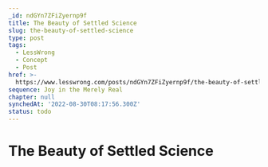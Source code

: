 ```yaml
---
_id: ndGYn7ZFiZyernp9f
title: The Beauty of Settled Science
slug: the-beauty-of-settled-science
type: post
tags:
  - LessWrong
  - Concept
  - Post
href: >-
  https://www.lesswrong.com/posts/ndGYn7ZFiZyernp9f/the-beauty-of-settled-science
sequence: Joy in the Merely Real
chapter: null
synchedAt: '2022-08-30T08:17:56.300Z'
status: todo
---
```


# The Beauty of Settled Science
